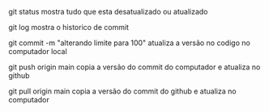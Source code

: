 git status
mostra tudo que esta desatualizado ou atualizado

git log
mostra o historico de commit

git commit -m "alterando limite para 100"
atualiza a versão no codigo no computador local

git push origin main 
copia a versão do commit do computador e atualiza no github

git pull origin main
copia a versão do commit do github e atualiza no computador
